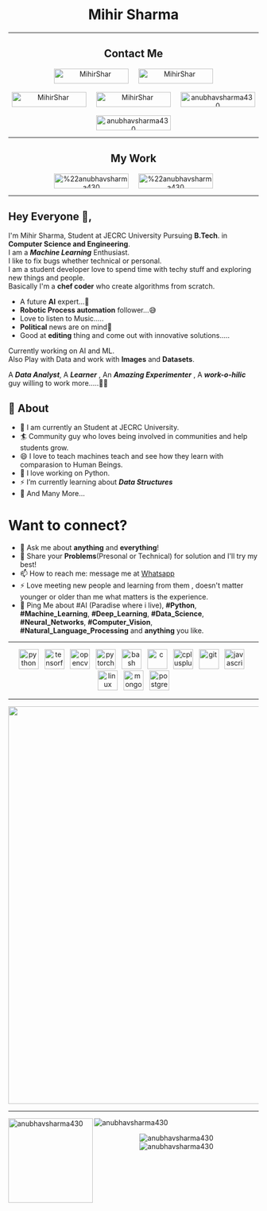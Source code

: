 <h1 align="center">Mihir Sharma</h1>
<hr/>
<h2 align="center">Contact Me</h2>
<p align="center">
  <a href="https://www.linkedin.com/in/mihir-s-6b850b11b/" target="blank" align="center"><img align="center" src="https://img.shields.io/badge/-Mihir_Sharma-blue?style=flat-square&logo=Linkedin&logoColor=white&link=https://www.linkedin.com/in/mihir-s-6b850b11b/" alt="MihirShar" height="30" width="150" /></a>
  &nbsp; &nbsp;
  <a href="mailto:shar.mihir12@gmail.com" target="blank" align="center"><img align="center" src="https://img.shields.io/badge/-Mihir_Sharma-c14438?style=flat-square&logo=Gmail&logoColor=white&link=mailto:Shar.mihir12@gmail.com" alt="MihirShar" height="30" width="150" /></a><br/>
  <br/>
  <a href="https://www.instagram.com/mihir_shar/" target="blank" align="center"><img align="center" src="http://img.shields.io/badge/-_Mihir__Shar_-rgb(255,105,180)?style=flat-square&logo=Instagram&logoColor=white&link=https://www.instagram.com/mihir_shar/" alt="MihirShar" height="30" width="150" /></a>
  &nbsp; &nbsp;
  <a href="https://www.facebook.com/monsterhumour" target="blank" align="center"><img align="center" src="https://img.shields.io/badge/-Mihir_Sharma-blue?style=flat-square&logo=Facebook&logoColor=white&link=https://www.facebook.com/monsterhumour" alt="MihirShar" height="30" width="150" /></a>
  &nbsp; &nbsp;
  <a href="https://wa.me/919680747474" target="blank" align="center"><img align="center" src="https://img.shields.io/badge/-Mihir_Sharma-rgb(77,194,71)?style=flat-square&logo=WhatsApp&logoColor=white&link=https://wa.me/919680747474/" alt="anubhavsharma430" height="30" width="150" /></a>
  <br/>
  <br/>
  <a href="https://dev.to/anubhavsharma" target="blank" align="center"><img align="center" src="https://img.shields.io/badge/-Anubhav_Sharma-rgb(0,0,0)?style=flat-square&logo=dev.to&logoColor=white&link=https://dev.to/anubhavsharma/" alt="anubhavsharma430" height="30" width="150" /></a>
</p>
<hr/>
<h2 align="center">My Work</h2>
<p align="center">
  <a href="https://www.kaggle.com/anubhavsharma/" target="blank" align="center"><img align="center" src="https://img.shields.io/badge/-Anubhav_Sharma-rgb(51,171,255)?style=flat-square&logo=kaggle&logoColor=white&link=https://www.kaggle.com/anubhavsharma/"alt="%22anubhavsharma430" height="30" width="150" /></a>
  &nbsp; &nbsp;
  <a href="https://stackoverflow.com/users/13104627/anubhav-sharma/" target="blank" align="center"><img align="center" src="https://img.shields.io/badge/-Anubhav_Sharma-rgb(239,130,54)?style=flat-square&logo=stackoverflow&logoColor=white&link=https://stackoverflow.com/users/13104627/anubhav-sharma/" alt="%22anubhavsharma430" height="30" width="150" /></a>
</p>

---
## Hey Everyone 👋,           
I'm Mihir Sharma, Student at JECRC University Pursuing **B.Tech**. in **Computer Science and Engineering**.<br/>
I am a ***Machine Learning*** Enthusiast.<br/>
I like to fix bugs whether technical or personal.<br/>
I am a student developer love to spend time with techy stuff and exploring new things and people.<br/>
Basically I'm a **chef coder** who create algorithms from scratch.<br/>
* A future **AI** expert...💭
* **Robotic Process automation** follower...😅
* Love to listen to Music.....
* **Political** news are on mind🧐
* Good at **editing** thing and come out with innovative solutions.....

Currently working on AI and ML.<br/>
Also Play with Data and work with **Images** and **Datasets**.<br/>

A ***Data Analyst***, A ***Learner*** , An ***Amazing Experimenter*** , A ***work-o-hilic*** guy willing to work more.....🤔😉

## 🧐 About
- 🔭 I am currently an Student at JECRC University.
- 🏄‍ Community guy who loves being involved in communities and help students grow.
- 😄 I love to teach machines teach and see how they learn with comparasion to Human Beings.
- 🌱 I love working on Python.
- ⚡ I’m currently learning about ***Data Structures***
- 👯 And Many More...

# Want to connect?
- 💬 Ask me about **anything** and **everything**!
- 💬 Share your **Problems**(Presonal or Technical) for solution and I'll try my best!
- 📫 How to reach me: message me at [Whatsapp](https://wa.me/919680747474)
- ⚡ Love meeting new people and learning from them , doesn't matter younger or older than me what matters is the experience.
- 💬 Ping Me about #AI (Paradise where i live), **#Python**, **#Machine_Learning**, **#Deep_Learning**, **#Data_Science**, **#Neural_Networks**, **#Computer_Vision**, **#Natural_Language_Processing** and **anything** you like.
---

<p align="center">
  <img src="https://devicons.github.io/devicon/devicon.git/icons/python/python-original.svg" alt="python" width="40" height="40"/>
  &nbsp;
  <img src="https://www.vectorlogo.zone/logos/tensorflow/tensorflow-icon.svg" alt="tensorflow" width="40" height="40"/>
  &nbsp;
  <img src="https://www.vectorlogo.zone/logos/opencv/opencv-icon.svg" alt="opencv" width="40" height="40"/>
  &nbsp;
  <img src="https://www.vectorlogo.zone/logos/pytorch/pytorch-icon.svg" alt="pytorch" width="40" height="40"/>
  &nbsp;
  <img src="https://www.vectorlogo.zone/logos/gnu_bash/gnu_bash-icon.svg" alt="bash" width="40" height="40"/>
  &nbsp; 
  <img src="https://devicons.github.io/devicon/devicon.git/icons/c/c-original.svg" alt="c" width="40" height="40"/>
  &nbsp;
  <img src="https://devicons.github.io/devicon/devicon.git/icons/cplusplus/cplusplus-original.svg" alt="cplusplus" width="40" height="40"/>
  &nbsp;
  <img src="https://www.vectorlogo.zone/logos/git-scm/git-scm-icon.svg" alt="git" width="40" height="40"/>
  &nbsp;
  <img src="https://devicons.github.io/devicon/devicon.git/icons/javascript/javascript-original.svg" alt="javascript" width="40" height="40"/>
  &nbsp;
  <img src="https://devicons.github.io/devicon/devicon.git/icons/linux/linux-original.svg" alt="linux" width="40" height="40"/>
  &nbsp; 
  <img src="https://devicons.github.io/devicon/devicon.git/icons/mongodb/mongodb-original-wordmark.svg" alt="mongodb" width="40" height="40"/>
  &nbsp;
  <img src="https://devicons.github.io/devicon/devicon.git/icons/postgresql/postgresql-original-wordmark.svg" alt="postgresql" width="40" height="40"/>
</p>
<hr/>
<p align="center">
  <a href="https://github.com/ryo-ma/github-profile-trophy">
    <img align="center" width=800 src="https://github-profile-trophy.vercel.app/?username=anubhavsharma430&column=7"/>
  </a>
</p>
<hr/>
<p>
  <img height="170" align="left" src="https://github-readme-stats.vercel.app/api?username=anubhavsharma430&show_icons=true" alt="anubhavsharma430">
  <img src="https://github-readme-stats.vercel.app/api/top-langs/?username=anubhavsharma430&layout=compact&hide=html" alt="anubhavsharma430" />
</p>
<p align="center"> 
  <img src="https://komarev.com/ghpvc/?username=anubhavsharma430" alt="anubhavsharma430" />
  <br/>
  <img src="https://profile-counter.glitch.me/anubhavsharma430/count.svg" alt="anubhavsharma430" />
</p>
